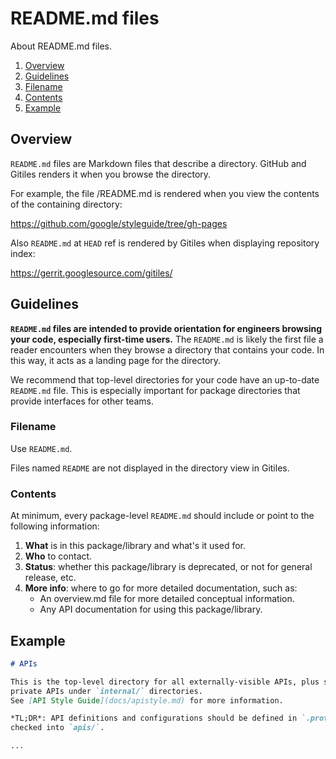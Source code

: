 # README.md files

About README.md files.

1.  [Overview](#overview)
1.  [Guidelines](#guidelines)
1.  [Filename](#filename)
1.  [Contents](#contents)
1.  [Example](#example)

## Overview

`README.md` files are Markdown files that describe a directory.
GitHub and Gitiles renders it when you browse the directory.

For example, the file /README.md is rendered when you view the contents of the
containing directory:

https://github.com/google/styleguide/tree/gh-pages

Also `README.md` at `HEAD` ref is rendered by Gitiles when displaying repository
index:

https://gerrit.googlesource.com/gitiles/

## Guidelines

**`README.md` files are intended to provide orientation for engineers browsing
your code, especially first-time users.** The `README.md` is likely the first
file a reader encounters when they browse a directory that
contains your code. In this way, it acts as a landing page for the directory.

We recommend that top-level directories for your code have an up-to-date
`README.md` file. This is especially important for package directories that
provide interfaces for other teams.

### Filename

Use `README.md`.

Files named `README` are not displayed in the directory view in Gitiles.

### Contents

At minimum, every package-level `README.md` should include or point to the
following information:

1.  **What** is in this package/library and what's it used for.
2.  **Who** to contact.
3.  **Status**: whether this package/library is deprecated, or not for general
    release, etc.
4.  **More info**: where to go for more detailed documentation, such as:
     * An overview.md file for more detailed conceptual information.
     * Any API documentation for using this package/library.

## Example

```markdown
# APIs

This is the top-level directory for all externally-visible APIs, plus some
private APIs under `internal/` directories.
See [API Style Guide](docs/apistyle.md) for more information.

*TL;DR*: API definitions and configurations should be defined in `.proto` files,
checked into `apis/`.

...
```
